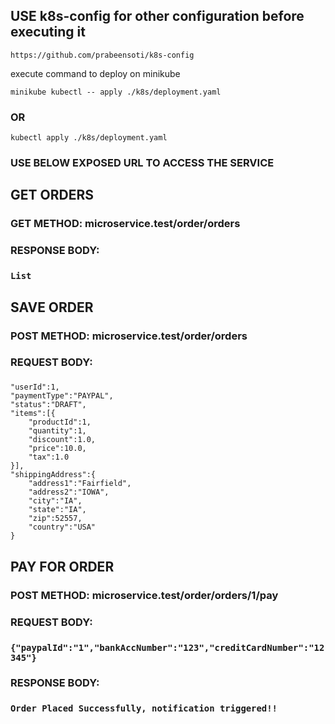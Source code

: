 ## USE k8s-config for other configuration before executing it

`https://github.com/prabeensoti/k8s-config`

execute command to deploy on minikube

`minikube kubectl -- apply ./k8s/deployment.yaml`

### OR

`kubectl apply ./k8s/deployment.yaml`

### USE BELOW EXPOSED URL TO ACCESS THE SERVICE

## GET ORDERS

### GET METHOD: microservice.test/order/orders

### RESPONSE BODY:

### `List`

## SAVE ORDER

### POST METHOD: microservice.test/order/orders

### REQUEST BODY:

###  

    "userId":1,
    "paymentType":"PAYPAL",
    "status":"DRAFT",
    "items":[{
        "productId":1,
        "quantity":1,
        "discount":1.0,
        "price":10.0,
        "tax":1.0
    }],
    "shippingAddress":{
        "address1":"Fairfield",
        "address2":"IOWA",
        "city":"IA",
        "state":"IA",
        "zip":52557,
        "country":"USA"
    }

## PAY FOR ORDER

### POST METHOD: microservice.test/order/orders/1/pay

### REQUEST BODY:

### `{"paypalId":"1","bankAccNumber":"123","creditCardNumber":"12345"}`

### RESPONSE BODY:

### `Order Placed Successfully, notification triggered!!`

